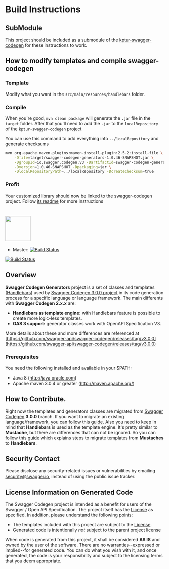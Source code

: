 # Build Instructions
## SubModule

This project should be included as a submodule of the [kptur-swagger-codegen](https://github.com/clinche/kptur-swagger-codegen) for these instructions to work.

## How to modify templates and compile swagger-codegen
### Template
Modify what you want in the `src/main/resources/handlebars` folder.

### Compile
When you're good, `mvn clean package` will generate the `.jar` file in the `target` folder.
After that you'll need to add the `.jar` to the `localRepository` of the `kptur-swagger-codegen` project

You can use this command to add everything into `../localRepository` and generate checksums
```bash
mvn org.apache.maven.plugins:maven-install-plugin:2.5.2:install-file \
	-Dfile=target/swagger-codegen-generators-1.0.46-SNAPSHOT.jar \
	-DgroupId=io.swagger.codegen.v3 -DartifactId=swagger-codegen-generators \
	-Dversion=1.0.46-SNAPSHOT -Dpackaging=jar \
	-DlocalRepositoryPath=../localRepository -DcreateChecksum=true
```

### Profit
Your customized library should now be linked to the swagger-codegen project. Follow [its readme](https://github.com/clinche/kptur-swagger-codegen/README.md) for more instructions


# <img src="https://raw.githubusercontent.com/swagger-api/swagger.io/wordpress/images/assets/SWC-logo-clr.png" height="80">

- Master: [![Build Status](https://img.shields.io/jenkins/build.svg?jobUrl=https://jenkins.swagger.io/job/oss-swagger-codegen-generators-master-java-8)](https://jenkins.swagger.io/view/OSS%20-%20Java/job/oss-swagger-codegen-generators-master-java-8)

[![Build Status](https://jenkins.swagger.io/view/OSS%20-%20Java/job/oss-swagger-codegen-generators-master-java-8/badge/icon?subject=jenkins%20build%20-%20master)](https://jenkins.swagger.io/view/OSS%20-%20Java/job/oss-swagger-codegen-generators-master-java-8/)

## Overview
**Swagger Codegen Generators** project is a set of classes and templates ([Handlebars](https://jknack.github.io/handlebars.java)) used by [Swagger Codegen 3.0.0 project](https://github.com/swagger-api/swagger-codegen/tree/3.0.0) in its code generation process for a specific language or language framework. The main differents with **Swagger Codegen 2.x.x** are:

- **Handlebars as template engine:** with Handlebars feature is possible to create more logic-less templates.
- **OAS 3 support:** generator classes work with OpenAPI Specification V3.

More details about these and more differences are referenced at [https://github.com/swagger-api/swagger-codegen/releases/tag/v3.0.0](https://github.com/swagger-api/swagger-codegen/releases/tag/v3.0.0)

### Prerequisites
You need the following installed and available in your $PATH:

* Java 8 (http://java.oracle.com)
* Apache maven 3.0.4 or greater (http://maven.apache.org/)

## How to Contribute.
Right now the templates and generators classes are migrated from  [Swagger Codegen](https://github.com/swagger-api/swagger-codegen) **3.0.0** branch.
If you want to migrate an existing language/framework, you can follow this [guide](https://github.com/swagger-api/swagger-codegen/wiki/Swagger-Codegen-migration-(swagger-codegen-generators-repository)).
Also you need to keep in mind that **Handlebars** is used as the template engine. It's pretty similar to **Mustache**, but there are differences that can not be ignored. So you can follow this [guide](https://github.com/swagger-api/swagger-codegen/wiki/Swagger-Codegen-migration-from-Mustache-and-Handlebars-templates.) which explains steps to migrate templates from **Mustaches** to **Handlebars**.

## Security Contact

Please disclose any security-related issues or vulnerabilities by emailing [security@swagger.io](mailto:security@swagger.io), instead of using the public issue tracker.

## License Information on Generated Code

The Swagger Codegen project is intended as a benefit for users of the Swagger / Open API Specification.  The project itself has the [License](#license) as specified.  In addition, please understand the following points:

* The templates included with this project are subject to the [License](#license).
* Generated code is intentionally _not_ subject to the parent project license

When code is generated from this project, it shall be considered **AS IS** and owned by the user of the software.  There are no warranties--expressed or implied--for generated code.  You can do what you wish with it, and once generated, the code is your responsibility and subject to the licensing terms that you deem appropriate.
